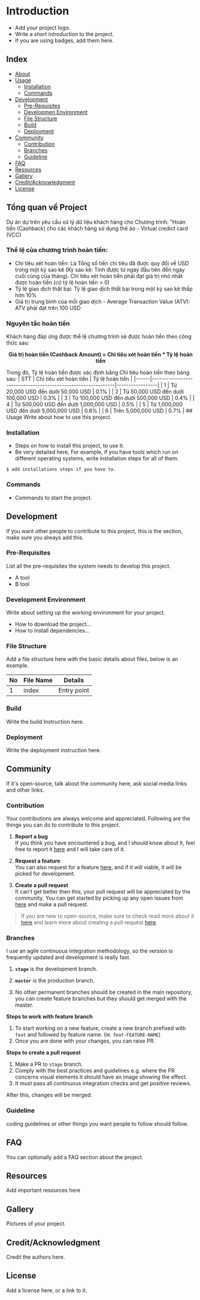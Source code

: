 # Introduction
- Add your project logo.
- Write a short introduction to the project.
- If you are using badges, add them here.

## Index

- [About](#about)
- [Usage](#usage)
  - [Installation](#installation)
  - [Commands](#commands)
- [Development](#development)
  - [Pre-Requisites](#pre-requisites)
  - [Developmen Environment](#development-environment)
  - [File Structure](#file-structure)
  - [Build](#build)  
  - [Deployment](#deployment)  
- [Community](#community)
  - [Contribution](#contribution)
  - [Branches](#branches)
  - [Guideline](guideline)  
- [FAQ](#faq)
- [Resources](#resources)
- [Gallery](#gallery)
- [Credit/Acknowledgment](#creditacknowledgment)
- [License](#license)

## Tổng quan về Project
Dự án dự trên yêu cầu xử lý dữ liệu khách hàng cho Chương trình:  "Hoàn tiền (Cashback) cho các khách hàng sử dụng thẻ ảo - Virtual credict card (VCC) 
### Thể lệ của chương trình hoàn tiền:
- Chỉ tiêu xét hoàn tiền: Là Tổng số tiền chi tiêu đã được quy đổi về USD trong một kỳ sao kê (Kỳ sao kê: Tính được từ ngày đầu tiên đến ngày cuối cùng của tháng). Chỉ tiêu xét hoàn tiền phải đạt giá trị nhỏ nhất được hoàn tiền (có tỷ lệ hoàn tiền > 0)
- Tỷ lệ giao dịch thất bại: Tỷ lệ giao dịch thất bại trong một kỳ sao kê thấp hơn 10%
- Giá trị trung bình của mỗi giao dịch - Average Transaction Value (ATV): ATV phải đạt trên 100 USD
### Nguyên tắc hoàn tiền 
Khách hàng đáp ứng được thể lệ chương trình sẽ được hoàn tiền theo công thức sau:
<p align="center">
<b>Giá trị hoàn tiền (Cashback Amount) = Chỉ tiêu xét hoàn tiền * Tỷ lệ hoàn tiền</b>
</p>
Trong đó, Tỷ lệ hoàn tiền được xác định bằng Chỉ tiêu hoàn tiền theo bảng sau:
| STT  | Chỉ tiêu xét hoàn tiền                                       | Tỷ lệ hoàn tiền |
|------|--------------------------------------------------------------|-----------------|
| 1    | Từ 20,000 USD đến dưới 50,000 USD                            | 0.1%            |
| 2    | Từ 50,000 USD đến dưới 100,000 USD                           | 0.3%            |
| 3    | Từ 100,000 USD đến dưới 500,000 USD                          | 0.4%            |
| 4    | Từ 500,000 USD đến dưới 1,000,000 USD                        | 0.5%            |
| 5    | Từ 1,000,000 USD đến dưới 5,000,000 USD                      | 0.6%            |
| 6    | Trên 5,000,000 USD                                           | 0.7%            |
## Usage
Write about how to use this project.

### Installation
- Steps on how to install this project, to use it.
- Be very detailed here, For example, if you have tools which run on different operating systems, write installation steps for all of them.

```
$ add installations steps if you have to.
```

### Commands
- Commands to start the project.

## Development
If you want other people to contribute to this project, this is the section, make sure you always add this.

### Pre-Requisites
List all the pre-requisites the system needs to develop this project.
- A tool
- B tool

### Development Environment
Write about setting up the working environment for your project.
- How to download the project...
- How to install dependencies...


### File Structure
Add a file structure here with the basic details about files, below is an example.

| No | File Name | Details 
|----|------------|-------|
| 1  | index | Entry point

### Build
Write the build Instruction here.

### Deployment
Write the deployment instruction here.

## Community

If it's open-source, talk about the community here, ask social media links and other links.

### Contribution

 Your contributions are always welcome and appreciated. Following are the things you can do to contribute to this project.

 1. **Report a bug** <br>
 If you think you have encountered a bug, and I should know about it, feel free to report it [here]() and I will take care of it.

 2. **Request a feature** <br>
 You can also request for a feature [here](), and if it will viable, it will be picked for development.  

 3. **Create a pull request** <br>
 It can't get better then this, your pull request will be appreciated by the community. You can get started by picking up any open issues from [here]() and make a pull request.

 > If you are new to open-source, make sure to check read more about it [here](https://www.digitalocean.com/community/tutorial_series/an-introduction-to-open-source) and learn more about creating a pull request [here](https://www.digitalocean.com/community/tutorials/how-to-create-a-pull-request-on-github).


### Branches

 I use an agile continuous integration methodology, so the version is frequently updated and development is really fast.

1. **`stage`** is the development branch.

2. **`master`** is the production branch.

3. No other permanent branches should be created in the main repository, you can create feature branches but they should get merged with the master.

**Steps to work with feature branch**

1. To start working on a new feature, create a new branch prefixed with `feat` and followed by feature name. (ie. `feat-FEATURE-NAME`)
2. Once you are done with your changes, you can raise PR.

**Steps to create a pull request**

1. Make a PR to `stage` branch.
2. Comply with the best practices and guidelines e.g. where the PR concerns visual elements it should have an image showing the effect.
3. It must pass all continuous integration checks and get positive reviews.

After this, changes will be merged.


### Guideline
coding guidelines or other things you want people to follow should follow.


## FAQ
You can optionally add a FAQ section about the project.

##  Resources
Add important resources here

##  Gallery
Pictures of your project.

## Credit/Acknowledgment
Credit the authors here.

##  License
Add a license here, or a link to it.
